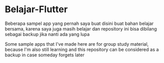 # Belajar-Flutter
Beberapa sampel app yang pernah saya buat disini buat bahan belajar bersama, karena saya juga masih belajar dan repository ini bisa dibilang sebagai backup jika nanti ada yang lupa

Some sample apps that I've made here are for group study material, because I'm also still learning and this repository can be considered as a backup in case someday forgets later

